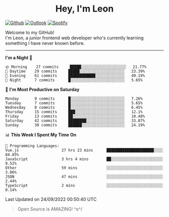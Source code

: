 <h1 align="center">Hey, I'm Leon</h1>

[![Github](https://img.shields.io/badge/-Github-000?style=flat&logo=Github&logoColor=white)](https://github.com/ooohmydawn)
[![Outlook](https://img.shields.io/badge/-Outlook-0078D4?style=flat&logo=Microsoft-Outlook&logoColor=white)](mailto:ooohmydawn@hotmail.com)
[![Spotify](https://img.shields.io/badge/-Spotify-1DB954?style=flat&logo=Spotify&logoColor=white)](https://open.spotify.com/user/tkf5c7q582tnbk7v0t9d3fsqq)
&nbsp;

Welcome to my GitHub! <br/>
I'm Leon, a junior frontend web developer who's currently learning something I have never known before.

***

<!--START_SECTION:waka-->
**I'm a Night 🦉** 

```text
🌞 Morning    27 commits     █████░░░░░░░░░░░░░░░░░░░░   21.77% 
🌆 Daytime    29 commits     █████░░░░░░░░░░░░░░░░░░░░   23.39% 
🌃 Evening    61 commits     ████████████░░░░░░░░░░░░░   49.19% 
🌙 Night      7 commits      █░░░░░░░░░░░░░░░░░░░░░░░░   5.65%

```
📅 **I'm Most Productive on Saturday** 

```text
Monday       9 commits      █░░░░░░░░░░░░░░░░░░░░░░░░   7.26% 
Tuesday      7 commits      █░░░░░░░░░░░░░░░░░░░░░░░░   5.65% 
Wednesday    8 commits      █░░░░░░░░░░░░░░░░░░░░░░░░   6.45% 
Thursday     15 commits     ███░░░░░░░░░░░░░░░░░░░░░░   12.1% 
Friday       13 commits     ██░░░░░░░░░░░░░░░░░░░░░░░   10.48% 
Saturday     42 commits     ████████░░░░░░░░░░░░░░░░░   33.87% 
Sunday       30 commits     ██████░░░░░░░░░░░░░░░░░░░   24.19%

```


📊 **This Week I Spent My Time On** 

```text
💬 Programming Languages: 
Vue.js                   27 hrs 23 mins      █████████████████████░░░░   84.85% 
JavaScript               3 hrs 4 mins        ██░░░░░░░░░░░░░░░░░░░░░░░   9.52% 
Other                    59 mins             ░░░░░░░░░░░░░░░░░░░░░░░░░   3.06% 
JSON                     47 mins             ░░░░░░░░░░░░░░░░░░░░░░░░░   2.44% 
TypeScript               2 mins              ░░░░░░░░░░░░░░░░░░░░░░░░░   0.14%

```


 Last Updated on 24/09/2022 00:50:40 UTC
<!--END_SECTION:waka-->


> Open Source is AMAZING! \^o^/
